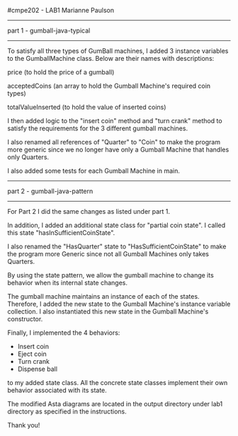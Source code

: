 #cmpe202 - LAB1
Marianne Paulson

**********************************
part 1 - gumball-java-typical
**********************************

To satisfy all three types of GumBall machines, I added 3 instance variables to the GumballMachine class.
Below are their names with descriptions:

price (to hold the price of a gumball)

acceptedCoins (an array to hold the Gumball Machine's required coin types)

totalValueInserted (to hold the value of inserted coins)


I then added logic to the "insert coin" method and "turn crank" method to 
satisfy the requirements for the 3 different gumball machines.

I also renamed all references of "Quarter" to "Coin" to make the 
program more generic since we no longer have only a Gumball Machine that 
handles only Quarters.

I also added some tests for each Gumball Machine in main.

*********************************
part 2 - gumball-java-pattern
*********************************

For Part 2 I did the same changes as listed under part 1.

In addition, I added an additional state class for "partial coin state".
I called this state "hasInSufficientCoinState".

I also renamed the "HasQuarter" state to "HasSufficientCoinState" to make
the program more Generic since not all Gumball Machines only takes Quarters.

By using the state pattern, we allow the gumball machine to
change its behavior when its internal state changes.

The gumball machine maintains an instance of each
of the states. Therefore, I added the new state to the 
Gumball Machine's instance variable collection. I also 
instantiated this new state in the Gumball Machine's constructor.

Finally, I implemented the 4 behaviors:

-	Insert coin
-	Eject coin
-	Turn crank
-	Dispense ball

to my added state class. All the concrete state classes implement their own behavior 
associated with its state.

The modified Asta diagrams are located in the output directory under lab1 directory as 
specified in the instructions.

Thank you!
